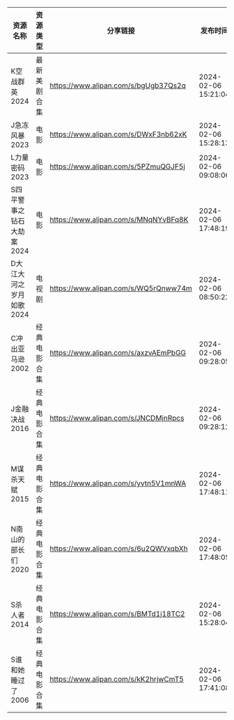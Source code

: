| 资源名称            | 资源类型   | 分享链接                                 | 发布时间                |
| --------------- | ------ | ------------------------------------ | ------------------- |
| K空战群英2024       | 最新美剧合集 | https://www.alipan.com/s/bgUgb37Qs2q | 2024-02-06 15:21:04 |
| J急冻风暴2023       | 电影     | https://www.alipan.com/s/DWxF3nb62xK | 2024-02-06 15:28:13 |
| L力量密码2023       | 电影     | https://www.alipan.com/s/5PZmuQGJF5j | 2024-02-06 09:08:06 |
| S四平警事之钻石大劫案2024 | 电影     | https://www.alipan.com/s/MNqNYvBFq8K | 2024-02-06 17:48:19 |
| D大江大河之岁月如歌2024  | 电视剧    | https://www.alipan.com/s/WQ5rQnww74m | 2024-02-06 08:50:22 |
| C冲出亚马逊2002      | 经典电影合集 | https://www.alipan.com/s/axzvAEmPbGG | 2024-02-06 09:28:05 |
| J金融决战2016       | 经典电影合集 | https://www.alipan.com/s/JNCDMjnRpcs | 2024-02-06 09:28:12 |
| M谋杀天赋2015       | 经典电影合集 | https://www.alipan.com/s/yvtn5V1mnWA | 2024-02-06 17:48:11 |
| N南山的部长们2020     | 经典电影合集 | https://www.alipan.com/s/6u2QWVxqbXh | 2024-02-06 17:48:05 |
| S杀人者2014        | 经典电影合集 | https://www.alipan.com/s/BMTd1j18TC2 | 2024-02-06 15:28:04 |
| S谁和她睡过了2006     | 经典电影合集 | https://www.alipan.com/s/kK2hrjwCmT5 | 2024-02-06 17:41:08 |
